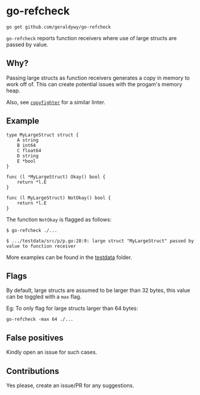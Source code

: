 # go-refcheck

    go get github.com/geraldywy/go-refcheck

`go-refcheck` reports function receivers where use of large structs are passed by value.

## Why?

Passing large structs as function receivers generates a copy in memory to work off of. This can create potential issues with the progam's memory heap.

Also, see [`copyfighter`](https://github.com/jmhodges/copyfighter) for a similar linter.

## Example
    type MyLargeStruct struct {
        A string
        B int64
        C float64
        D string
        E *bool
    }

    func (l *MyLargeStruct) Okay() bool {
        return *l.E
    }

    func (l MyLargeStruct) NotOkay() bool {
        return *l.E
    }

The function `NotOkay` is flagged as follows:
    
    $ go-refcheck ./...

    $ .../testdata/src/p/p.go:28:9: large struct "MyLargeStruct" passed by value to function receiver

More examples can be found in the [testdata](https://github.com/geraldywy/go-refcheck/blob/master/testdata/src/p/p.go) folder.

## Flags
By default, large structs are assumed to be larger than 32 bytes, this value can be toggled with a `max` flag.

Eg: To only flag for large structs larger than 64 bytes:

`go-refcheck -max 64 ./...`
## False positives
Kindly open an issue for such cases.

## Contributions
Yes please, create an issue/PR for any suggestions.

